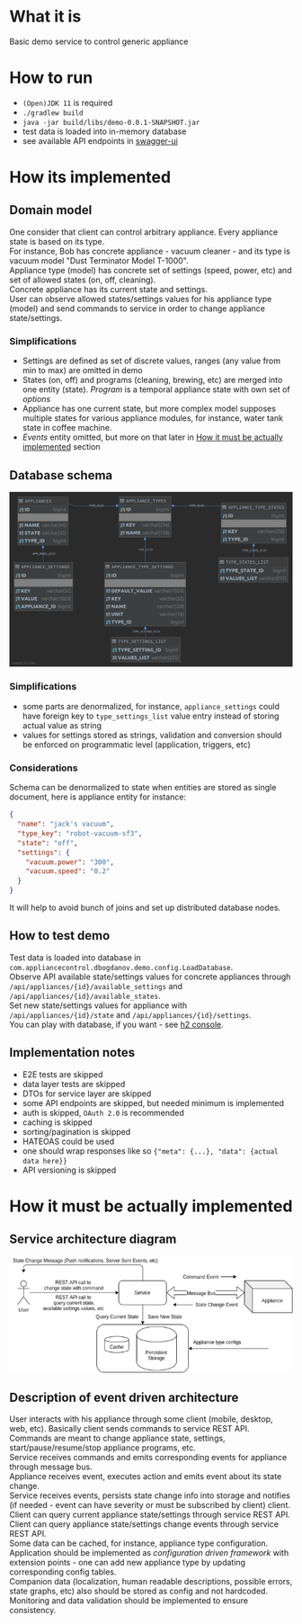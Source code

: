 # What it is
Basic demo service to control generic appliance

# How to run 
- `(Open)JDK 11` is required
- `./gradlew build`  
- `java -jar build/libs/demo-0.0.1-SNAPSHOT.jar`  
- test data is loaded into in-memory database 
- see available API endpoints in [swagger-ui](http://localhost:8080/swagger-ui/index.html?url=/api-docs#/)

# How its implemented
## Domain model
One consider that client can control arbitrary appliance. Every appliance state is based on its type.  
For instance, Bob has concrete appliance - vacuum cleaner - and its type is vacuum model "Dust Terminator Model T-1000".  
Appliance type (model) has concrete set of settings (speed, power, etc) and set of allowed states (on, off, cleaning).  
Concrete appliance has its current state and settings.  
User can observe allowed states/settings values for his appliance type (model) and send commands to service in order to change appliance state/settings.

### Simplifications
- Settings are defined as set of discrete values, ranges (any value from min to max) are omitted in demo
- States (on, off) and programs (cleaning, brewing, etc) are merged into one entity (state). 
_Program_ is a temporal appliance state with own set of _options_  
- Appliance has one current state, but more complex model supposes multiple states for various appliance modules, 
for instance, water tank state in coffee machine.  
- *Events* entity omitted, but more on that later in [How it must be actually implemented](#how-it-must-be-actually-implemented) section  

## Database schema
![Database schema](readme/db-schema.png)

### Simplifications
- some parts are denormalized, for instance, `appliance_settings` could have foreign key to `type_settings_list` value entry instead of storing actual value as string
- values for settings stored as strings, validation and conversion should be enforced on programmatic level (application, triggers, etc) 

### Considerations 
Schema can be denormalized to state when entities are stored as single document, here is appliance entity for instance:
```json
{
  "name": "jack's vacuum",
  "type_key": "robot-vacuum-sf3",
  "state": "off",
  "settings": {
    "vacuum.power": "300",
    "vacuum.speed": "0.2"
  }
}
``` 
It will help to avoid bunch of joins and set up distributed database nodes.

## How to test demo
Test data is loaded into database in `com.appliancecontrol.dbogdanov.demo.config.LoadDatabase`.  
Observe API available state/settings values for concrete appliances through `/api/appliances/{id}/available_settings` and 
`/api/appliances/{id}/available_states`.  
Set new state/settings values for appliance with `/api/appliances/{id}/state` and `/api/appliances/{id}/settings`.  
You can play with database, if you want - see [h2 console](http://localhost:8080/h2-console/).

## Implementation notes
- E2E tests are skipped
- data layer tests are skipped
- DTOs for service layer are skipped
- some API endpoints are skipped, but needed minimum is implemented
- auth is skipped, `OAuth 2.0` is recommended
- caching is skipped
- sorting/pagination is skipped
- HATEOAS could be used
- one should wrap responses like so `{"meta": {...}, "data": {actual data here}}`
- API versioning is skipped

# How it must be actually implemented
## Service architecture diagram
![image](readme/Appliance%20Control%20Service%20Diagram.png)

## Description of event driven architecture
User interacts with his appliance through some client (mobile, desktop, web, etc). 
Basically client sends commands to service REST API.  
Commands are meant to change appliance state, settings, start/pause/resume/stop appliance programs, etc.  
Service receives commands and emits corresponding events for appliance through message bus.  
Appliance receives event, executes action and emits event about its state change.  
Service receives events, persists state change info into storage 
and notifies (if needed - event can have severity or must be subscribed by client) client.  
Client can query current appliance state/settings through service REST API.  
Client can query appliance state/settings change events through service REST API.  
Some data can be cached, for instance, appliance type configuration.  
Application should be implemented as _configuration driven framework_ with extension points - one can add new appliance type by updating corresponding config tables.  
Companion data (localization, human readable descriptions, possible errors, state graphs, etc) also should be stored as config and not hardcoded.  
Monitoring and data validation should be implemented to ensure consistency.  
